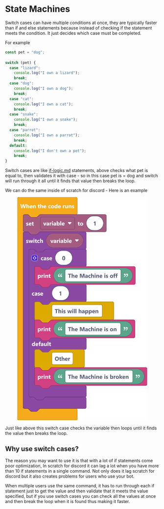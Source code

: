 # State Machines

Switch cases can have multiple conditions at once, they are typically faster than if and else statements because instead of checking if the statement meets the condition.  It just decides which case must be completed.

For example

```javascript
const pet = "dog";
 
switch (pet) {
  case "lizard":
    console.log("I own a lizard");
    break;
  case "dog":
    console.log("I own a dog");
    break;
  case "cat":
    console.log("I own a cat");
    break;
  case "snake":
    console.log("I own a snake");
    break;
  case "parrot":
    console.log("I own a parrot");
    break;
  default:
    console.log("I don't own a pet");
    break;
}
```

Switch cases are like [if-logic.md](if-logic.md "mention") statements, above checks what pet is equal to, then validates it with case - so in this case pet is  = dog and switch will run through it all until it finds that value then breaks the loop.



We can do the same inside of scratch for discord - Here is an example

<figure><img src="../../../.gitbook/assets/image (1).png" alt=""><figcaption></figcaption></figure>

Just like above this switch case checks the variable then loops until it finds the value then breaks the loop.

## Why use switch cases?

The reason you may want to use it is that with a lot of if statements come poor optimization, In scratch for discord it can lag a lot when you have more than 10 if statements in a single command. Not only does it lag scratch for discord but it also creates problems for users who use your bot.

When multiple users use the same command, it has to run through each if statement just to get the value and then validate that it meets the value specified, but if you use switch cases you can check all the values at once and then break the loop when it is found thus making it faster.
